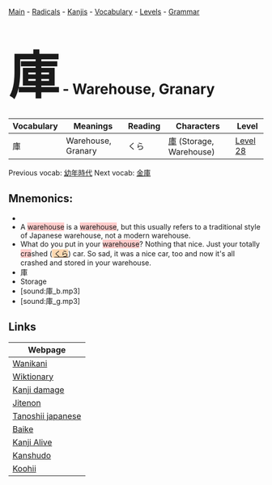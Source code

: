 <style> bigfont {font-size: 100px}</style>
[Main](../README.md) -
[Radicals](../radicals.md) -
[Kanjis](../kanjis.md) -
[Vocabulary](../vocabulary.md) -
[Levels](../levels.md) -
[Grammar](../grammar.md)
# <bigfont> 庫</bigfont> - Warehouse, Granary 

| Vocabulary | Meanings | Reading | Characters | Level |
| --- | --- | --- | --- | --- |
| 庫 | Warehouse, Granary | くら |  [庫](../kanjis/庫.md) (Storage, Warehouse) | [Level 28](../levels/wk_level28.md) |

Previous vocab: [幼年時代](幼年時代.md) Next vocab: [金庫](金庫.md) 

## Mnemonics:

* 
* A <span style="background-color:#ffcccb"> warehouse</span> is a <span style="background-color:#ffcccb"> warehouse</span>, but this usually refers to a traditional style of Japanese warehouse, not a modern warehouse.
* What do you put in your <span style="background-color:#ffcccb"> warehouse</span>? Nothing that nice. Just your totally <span style="background-color:#ffcccb"> cra</span>shed (<span style="background-color:#fed8b1"> [くら](https://jisho.org/search/くら)</span>) car. So sad, it was a nice car, too and now it's all crashed and stored in your warehouse.
* 庫
* Storage
* [sound:庫_b.mp3]
* [sound:庫_g.mp3]


## Links 

| Webpage |
| --- |
| [Wanikani          ](https://www.wanikani.com/kanji/庫) |
| [Wiktionary        ](https://en.wiktionary.org/wiki/庫) |
| [Kanji damage      ](http://www.kanjidamage.com/kanji/search?utf8=✓&q=庫) |
| [Jitenon           ](https://jitenon.com/kanji/庫) |
| [Tanoshii japanese ](https://www.tanoshiijapanese.com/dictionary/kanji.cfm?k=庫) |
| [Baike             ](https://baike.baidu.com/item/庫) |
| [Kanji Alive       ](https://app.kanjialive.com/庫) |
| [Kanshudo          ](https://www.kanshudo.com/searchmn?q=庫) |
| [Koohii            ](https://kanji.koohii.com/study/kanji/庫) |
